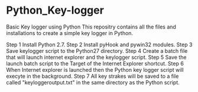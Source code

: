 # Python_Key-logger
Basic Key logger using Python
This repositry contains all the files and installations to create a simple key logger in Python.

Step 1
Install Python 2.7.
Step 2
Install pyHook and pywin32 modules.
Step 3
Save keylogger script to the Python27 directory.
Step 4
Create a batch file that will launch internet explorer and the keylogger script.
Step 5
Save the launch batch script to the Target of the Internet Explorer shortcut.
Step 6
When Internet explorer is launched then the Python key logger script will execyte in the background.
Step 7
All key strakes will be saved to a file called "keyloggeroutput.txt" in the same directory as the Python script.

